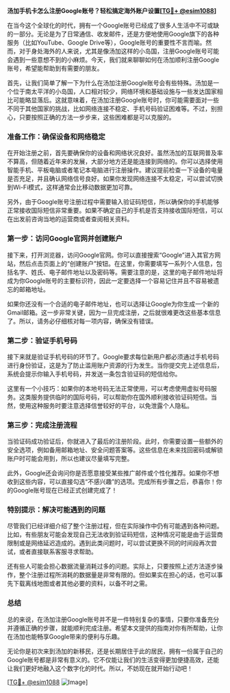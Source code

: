 **汤加手机卡怎么注册Google账号？轻松搞定海外账户设置[[TG💪+ @esim1088](https://t.me/s/esim1088)]**

在当今这个全球化的时代，拥有一个Google账号已经成了很多人生活中不可或缺的一部分。无论是为了日常通信、收发邮件，还是方便地使用Google旗下的各种服务（比如YouTube、Google Drive等），Google账号的重要性不言而喻。然而，对于身处海外的人来说，尤其是像汤加这样的小岛国，注册Google账号可能会遇到一些意想不到的小麻烦。今天，我们就来聊聊如何在汤加顺利注册Google账号，希望能帮助到有需要的朋友。

首先，让我们简单了解一下为什么在汤加注册Google账号会有些特殊。汤加是一个位于南太平洋的小岛国，人口相对较少，网络环境和基础设施与一些发达国家相比可能略显落后。这就意味着，在汤加注册Google账号时，你可能需要面对一些不同于其他国家的挑战，比如网络连接不稳定、手机号码验证困难等。不过，别担心，只要按照正确的方法一步步来，这些困难都是可以克服的。

### **准备工作：确保设备和网络稳定**

在开始注册之前，首先要确保你的设备和网络状况良好。虽然汤加的互联网普及率不算高，但随着近年来的发展，大部分地方还是能连接到网络的。你可以选择使用智能手机、平板电脑或者笔记本电脑进行注册操作。建议提前检查一下设备的电量是否充足，并且确认网络信号良好。如果你发现网络连接不太稳定，可以尝试切换到Wi-Fi模式，这样通常会比移动数据更加可靠。

另外，由于Google账号注册过程中需要输入验证码短信，所以确保你的手机能够正常接收国际短信非常重要。如果不确定自己的手机是否支持接收国际短信，可以在出发前咨询当地的运营商或者查阅相关资料。

### **第一步：访问Google官网并创建账户**

接下来，打开浏览器，访问Google官网。你可以直接搜索“Google”进入其官方网站，然后点击页面上的“创建账户”按钮。在这里，你需要填写一系列个人信息，包括名字、姓氏、电子邮件地址以及密码等。需要注意的是，这里的电子邮件地址将成为你Google账号的主要标识符，因此一定要选择一个容易记住并且不容易被遗忘的邮箱地址。

如果你还没有一个合适的电子邮件地址，也可以选择让Google为你生成一个新的Gmail邮箱。这一步非常关键，因为一旦完成注册，之后就很难更改这些基本信息了。所以，请务必仔细核对每一项内容，确保没有错误。

### **第二步：验证手机号码**

接下来就是验证手机号码的环节了。Google要求每位新用户都必须通过手机号码进行身份验证，这是为了防止滥用账户资源的行为发生。当你提交完上述信息后，系统会提示你输入手机号码，并发送一条包含验证码的短信给你。

这里有一个小技巧：如果你的本地号码无法正常使用，可以考虑使用虚拟号码服务。这类服务提供临时的国际号码，可以帮助你在国外顺利接收验证码短信。当然，使用这种服务时要注意选择信誉较好的平台，以免泄露个人隐私。

### **第三步：完成注册流程**

当验证码成功验证后，你就进入了最后的注册阶段。此时，你需要设置一些额外的安全选项，例如备用邮箱地址、安全问题答案等。这些信息在未来找回密码或解锁账户时可能会用到，所以也建议尽量填写完整。

此外，Google还会询问你是否愿意接受某些推广邮件或个性化推荐。如果你不想收到这些内容，可以直接勾选“不感兴趣”的选项。完成所有步骤之后，恭喜你！你的Google账号现在已经正式创建完成了！

### **特别提示：解决可能遇到的问题**

尽管我们已经详细介绍了整个注册过程，但在实际操作中仍有可能遇到各种问题。比如，有些朋友可能会发现自己无法收到验证码短信，这种情况可能是由于运营商限制或是网络延迟造成的。遇到此类问题时，可以尝试更换不同的时间段再次尝试，或者直接联系客服寻求帮助。

还有些人可能会担心数据流量消耗过多的问题。实际上，只要按照上述方法逐步操作，整个注册过程所消耗的数据量是非常有限的。但如果实在担心的话，也可以事先下载离线地图或者其他必要的资料，以备不时之需。

### **总结**

总的来说，在汤加注册Google账号并不是一件特别复杂的事情，只要你准备充分并遵循正确的步骤，就能顺利完成注册。希望本文提供的指南对你有所帮助，让你在汤加也能畅享Google带来的便利与乐趣。

无论你是初次来到汤加的新移民，还是长期居住于此的居民，拥有一份属于自己的Google账号都是非常有意义的。它不仅能让我们的生活变得更加便捷高效，还能让我们更好地融入这个数字化的时代。所以，不妨现在就开始行动吧！

[[TG💪+ @esim1088](https://t.me/s/esim1088) ![Image](https://i.postimg.cc/4NQfJmqS/Snipaste-2025-05-13-00-14-12.png)]
